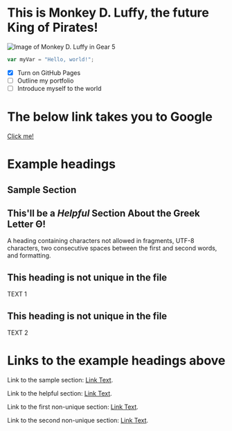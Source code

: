 # This is Monkey D. Luffy, the future King of Pirates!
![Image of Monkey D. Luffy in Gear 5](https://fictionhorizon.com/wp-content/uploads/2023/08/G5Luffy.jpg)
``` javascript
var myVar = "Hello, world!";
```
- [x] Turn on GitHub Pages
- [ ] Outline my portfolio
- [ ] Introduce myself to the world

# The below link takes you to Google
[Click me!](https://www.google.com/)

# Example headings

## Sample Section

## This'll be a _Helpful_ Section About the Greek Letter Θ!
A heading containing characters not allowed in fragments, UTF-8 characters, two consecutive spaces between the first and second words, and formatting.

## This heading is not unique in the file

TEXT 1

## This heading is not unique in the file

TEXT 2

# Links to the example headings above

Link to the sample section: [Link Text](#sample-section).

Link to the helpful section: [Link Text](#thisll-be-a-helpful-section-about-the-greek-letter-Θ).

Link to the first non-unique section: [Link Text](#this-heading-is-not-unique-in-the-file).

Link to the second non-unique section: [Link Text](#this-heading-is-not-unique-in-the-file-1).

